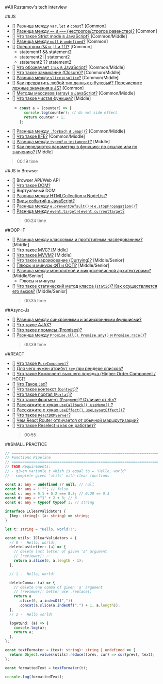 #Ali Rustamov's tech interview

##JS

- [] [Разница между `var`, `let` и `const`?](https://youtu.be/1eIRTdgzHtw?t=362) [Common]
- [] [Разница между `==` и `===` (нестрогое/строгое равенство)?](https://youtu.be/ycYp7CYOnO0?t=529) [Common]
- [] [Что такое Strict mode в JavaScript?](https://youtu.be/ycYp7CYOnO0?t=577) [Common/Middle]
- [] [Разница между `null` и `undefined`?](https://youtu.be/G7hLwudGWL4?t=511) [Common]
- [] [Операторы (`&&` и `||` и `??`)?](https://youtu.be/G7hLwudGWL4?t=617) [Common]
  - statement1 && statement2
  - statement2 || statement2
  - statement2 ?? statement2
- [] [Что обозначает `this` в JavaScript?](https://youtu.be/rlWgI7AvV18?t=507) [Common/Middle]
- [] [Что такое замыкание (Closure)?](https://youtu.be/kx3dR6ztICU?t=284) [Common/Middle]
- [] [Разница между `slice` и `splice`?](https://youtu.be/XtQPrt8G0n8?t=679) [Common/Middle]
- [] [Как превратить любой тип данных в булевый? Перечислите ложные значения в JS?](https://youtu.be/CjdCxxqObaM?t=368) [Common]
- [] [Методы массивов (array) в JavaScript?](https://youtu.be/CjdCxxqObaM?t=538) [Common/Middle]
- [] [Что такое чистая функция?](https://youtu.be/rlWgI7AvV18?t=401) [Middle]
  - ```javascript
    const a = (counter) => {
      console.log(counter); // do not side effect
      return counter + 1;
    };
    ```
- [] [Разница между `.forEach` и `.map()`?](https://youtu.be/rlWgI7AvV18?t=456) [Common/Middle]
- [] [Что такое IIFE?](https://youtu.be/kx3dR6ztICU?t=396) [Common/Middle]
- [] [Разница между `typeof` и `instanceof`?](https://youtu.be/ovV8GhIkzBE?t=835) [Middle]
- [] [Как передаются параметры в функцию: по ссылке или по значению?](https://youtu.be/nvktMVFM0_M?t=280) [Middle]

> 00:19 time

##JS in Browser

- [] Browser API/Web API
- [] [Что такое DOM?](https://youtu.be/1eIRTdgzHtw?t=471)
- [] Виртуальный DOM
- [] [Разница между HTMLCollection и NodeList?](https://youtu.be/IooJ3P2VUYs?t=705)
- [] [Виды событий в JavaScript?](https://youtu.be/7TvS0iKR3_c?t=318)
- [] [Разница между `e.preventDefault()` и `e.stopPropagation()`?](https://youtu.be/CjdCxxqObaM?t=650)
- [] [Разница между `event.target` и `event.currentTarget`?](https://youtu.be/kx3dR6ztICU?t=539)
  > 00:24 time

##OOP-IF

- [] [Разница между классовым и прототипным наследованием?](https://youtu.be/rWEsjNWBoIE?t=751) [Middle]
- [] [Что такое MVC?](https://youtu.be/xZLxdts7ZW4?t=181) [Middle]
- [] [Что такое MVVM?](https://youtu.be/ovV8GhIkzBE?t=489) [Middle]
- [] [Что такое каррирование (Currying)?](https://youtu.be/ovV8GhIkzBE?t=681) [Middle/Senior]
- [] [Плюсы и минусы ФП и ООП?](https://youtu.be/70VnuTXi4Wk?t=327) [Middle/Senior]
- [] [Разница между монолитной и микросервисной архитектурами?](https://youtu.be/70VnuTXi4Wk?t=436) [Middle/Senior]
  - Плюсы и минусы
- [] [Что такое статический метод класса (`static`)? Как осуществляется его вызов?](https://youtu.be/G4iYlbilozM?t=641) [Middle/Senior]
  > 00:35 time

##Async-Js

- [] [Разница между синхронными и асинхронными функциями?](https://youtu.be/kx3dR6ztICU?t=681)
- [] [Что такое AJAX?](https://youtu.be/IooJ3P2VUYs?t=547)
- [] [Что такое промисы (Promises)?](https://youtu.be/G4iYlbilozM?t=371)
- [] [Разница между `Promise.all()`, `Promise.any()` и `Promise.race()`?](https://youtu.be/XtQPrt8G0n8?t=782)
  > 00:39 time

##REACT

- [] [Что такое `PureComponent`?](https://youtu.be/yvOXvZ8aEFo?t=581)
- [] [Для чего нужен атрибут `key` при рендере списков?](https://youtu.be/yvOXvZ8aEFo?t=526)
- [] [Что такое Компонент высшего порядка (Higher-Order Component / HOC)?](https://youtu.be/yvOXvZ8aEFo?t=637)
- [] [Что Такое `JSX`?](https://youtu.be/RpcB5jnJvcI?t=571)
- [] [Что такое контекст (`Context`)?](https://youtu.be/RpcB5jnJvcI?t=390)
- [] [Что такое портал (`Portal`)?](https://youtu.be/RpcB5jnJvcI?t=342)
- [] [Что такое фрагмент (`Fragment`)? Отличие от `div`?](https://youtu.be/RpcB5jnJvcI?t=689)
- [] [Расскажите о хуках `useCallback()`, `useMemo()` ?](https://youtu.be/GZUy2i6QN7o?t=449)
- [] [Расскажите о хуках `useEffect()`, `useLayoutEffect()`?](https://youtu.be/GZUy2i6QN7o?t=449)
- [] [Что такое `ReactDOMServer`?](https://youtu.be/81yRgVQ1ciM?t=763)
- [] [Чем React Router отличается от обычной маршрутизации?](https://youtu.be/GZUy2i6QN7o?t=710)
- [] [Что такое Reselect и как он работает?](https://youtu.be/XtQPrt8G0n8?t=847)
  > 00:55

##SMALL PRACTICE

```typescript
// ===========================================================================================
// Functions Pipeline
// ===========================================================================================
// TASK Requirements:
// - given varianle t whish is equal to = 'Hello, world'
// - complete given 'utils' with clear functions

const a: any = undefined ?? null; // null
const b: any = !!""; // false
const c: any = 0.1 + 0.2 === 0.3; // 0.29 == 0.3
const d: any = +"1" + 2 + 3; // 6
const e: any = typeof typeof 1; // string

interface IClearValidators {
  [key: string]: (a: string) => string;
}

let t: string = "Hello, world!!";

const utils: IClearValidators = {
  // 0 -  Hello, world!,
  deleteLastLetter: (a) => {
    // delete last letter of given 'a' argument
    // [reviewer]: ✅
    return a.slice(0, a.length - 1);
  },

  // 1 -  Hello, world!

  deleteComma: (a) => {
    // delete one comma of given 'a' argument
    // [reviewer]: better use .replace()
    return a
      .slice(0, a.indexOf(","))
      .concat(a.slice(a.indexOf(",") + 1, a.length));
  },
  // 2 -  Hello world!

  logAtEnd: (a) => {
    console.log(a);
    return a;
  },
};

const textFormater = (text: string): string | undefined => {
  return Object.values(utils).reduce((prev, cur) => cur(prev), text);
};

const formattedText = textFormater(t);

console.log(formattedText);
```
